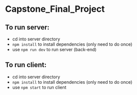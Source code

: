 # Capstone_Final_Project
## To run server:
- cd into server directory
- `npm install` to install dependencies (only need to do once)
- use `npm run dev` to run server (back-end)

## To run client:
- cd into server directory
- `npm install` to install dependencies (only need to do once)
- use `npm start` to run client
